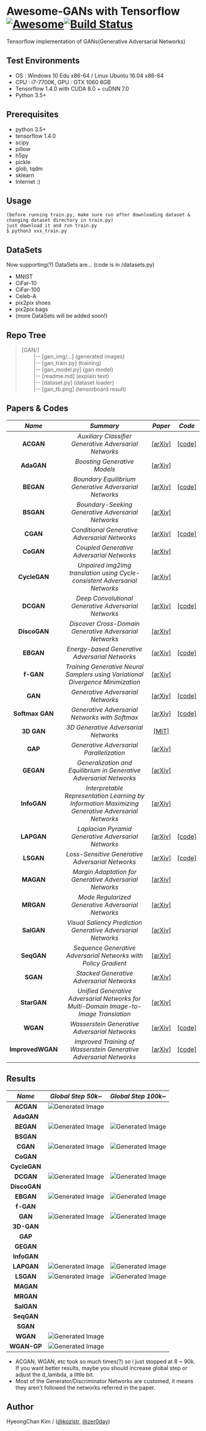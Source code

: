 # Awesome-GANs with Tensorflow [![Awesome](https://cdn.rawgit.com/sindresorhus/awesome/d7305f38d29fed78fa85652e3a63e154dd8e8829/media/badge.svg)](https://github.com/sindresorhus/awesome)[![Build Status](https://travis-ci.org/dwyl/esta.svg?branch=master)](https://travis-ci.org/)
Tensorflow implementation of GANs(Generative Adversarial Networks)

## Test Environments
* OS : Windows 10 Edu x86-64 / Linux Ubuntu 16.04 x86-64
* CPU : i7-7700K, GPU : GTX 1060 6GB
* Tensorflow 1.4.0 with CUDA 8.0 + cuDNN 7.0
* Python 3.5+

## Prerequisites
* python 3.5+
* tensorflow 1.4.0
* scipy
* pillow
* h5py
* pickle
* glob, tqdm
* sklearn
* Internet :)

## Usage
    (before running train.py, make sure run after downloading dataset & changing dataset directory in train.py)
    just download it and run train.py
    $ python3 xxx_train.py

## DataSets
Now supporting(?) DataSets are... (code is in /datasets.py)
* MNIST 
* CiFar-10
* CiFar-100
* Celeb-A
* pix2pix shoes
* pix2pix bags
* (more DataSets will be added soon!)

## Repo Tree
> [GAN/] <br/>
> &nbsp;&nbsp;&nbsp;&nbsp;&nbsp;&nbsp;&nbsp; |-- [gen_img/...]  (generated images) <br/>
> &nbsp;&nbsp;&nbsp;&nbsp;&nbsp;&nbsp;&nbsp; |-- [gan_train.py] (training) <br/>
> &nbsp;&nbsp;&nbsp;&nbsp;&nbsp;&nbsp;&nbsp; |-- [gan_model.py] (gan model) <br/>
> &nbsp;&nbsp;&nbsp;&nbsp;&nbsp;&nbsp;&nbsp; |-- [readme.md]    (explain text) <br/>
> &nbsp;&nbsp;&nbsp;&nbsp;&nbsp;&nbsp;&nbsp; |-- [dataset.py]   (dataset loader) <br/>
> &nbsp;&nbsp;&nbsp;&nbsp;&nbsp;&nbsp;&nbsp; |-- [gan_tb.png]   (tensorboard result) <br/>

## Papers & Codes

*Name* | *Summary* | *Paper* | *Code*
:---: | :---: | :---: | :---:
**ACGAN**        | *Auxiliary Classifier Generative Adversarial Networks* | [[arXiv]](https://arxiv.org/abs/1610.09585) | [[code]](https://github.com/kozistr/Awesome-GANs/blob/master/ACGAN/acgan_model.py)
**AdaGAN**       | *Boosting Generative Models* | [[arXiv]](https://arxiv.org/abs/1701.02386) |
**BEGAN**        | *Boundary Equilibrium Generative Adversarial Networks* | [[arXiv]](https://arxiv.org/abs/1703.10717) | [[code]](https://github.com/kozistr/Awesome-GANs/blob/master/BEGAN/began_model.py)
**BSGAN**        | *Boundary-Seeking Generative Adversarial Networks* | [[arXiv]](https://arxiv.org/abs/1702.08431) |
**CGAN**         | *Conditional Generative Adversarial Networks* | [[arXiv]](https://arxiv.org/abs/1411.1784) | [[code]](https://github.com/kozistr/Awesome-GANs/blob/master/CGAN/cgan_model.py)
**CoGAN**        | *Coupled Generative Adversarial Networks* | [[arXiv]](https://arxiv.org/abs/1606.07536) |
**CycleGAN**     | *Unpaired img2img translation using Cycle-consistent Adversarial Networks* | [[arXiv]](https://arxiv.org/pdf/1703.10593.pdf) |
**DCGAN**        | *Deep Convolutional Generative Adversarial Networks* | [[arXiv]](https://arxiv.org/abs/1511.06434) | [[code]](https://github.com/kozistr/Awesome-GANs/blob/master/DCGAN/dcgan_model.py)
**DiscoGAN**     | *Discover Cross-Domain Generative Adversarial Networks* | [[arXiv]](https://arxiv.org/abs/1703.05192) | 
**EBGAN**        | *Energy-based Generative Adversarial Networks* | [[arXiv]](https://arxiv.org/abs/1609.03126) | [[code]](https://github.com/kozistr/Awesome-GANs/blob/master/EBGAN/ebgan_model.py)
**f-GAN**        | *Training Generative Neural Samplers using Variational Divergence Minimization* | [[arXiv]](https://arxiv.org/abs/1606.00709) |
**GAN**          | *Generative Adversarial Networks* | [[arXiv]](https://arxiv.org/abs/1406.2661) | [[code]](https://github.com/kozistr/Awesome-GANs/blob/master/GAN/gan_model.py)
**Softmax GAN**  | *Generative Adversarial Networks with Softmax* | [[arXiv]](https://arxiv.org/pdf/1704.06191.pdf) | [[code]](https://github.com/kozistr/Awesome-GANs/blob/master/GAN/gan_model.py)
**3D GAN**       | *3D Generative Adversarial Networks* | [[MIT]](http://3dgan.csail.mit.edu/) |
**GAP**          | *Generative Adversarial Parallelization* | [[arXiv]](https://arxiv.org/abs/1612.04021) |
**GEGAN**        | *Generalization and Equilibrium in Generative Adversarial Networks* | [[arXiv]](https://arxiv.org/abs/1703.00573) |
**InfoGAN**      | *Interpretable Representation Learning by Information Maximizing Generative Adversarial Networks* | [[arXiv]](https://arxiv.org/abs/1606.03657)
**LAPGAN**       | *Laplacian Pyramid Generative Adversarial Networks* | [[arXiv]](https://arxiv.org/abs/1506.05751) | [[code]](https://github.com/kozistr/Awesome-GANs/blob/master/LAPGAN/lapgan_model.py)
**LSGAN**        | *Loss-Sensitive Generative Adversarial Networks* | [[arXiv]](https://arxiv.org/abs/1701.06264) | [[code]](https://github.com/kozistr/Awesome-GANs/blob/master/LSGAN/lsgan_model.py)
**MAGAN**        | *Margin Adaptation for Generative Adversarial Networks* | [[arXiv]](https://arxiv.org/abs/1704.03817) |
**MRGAN**        | *Mode Regularized Generative Adversarial Networks* | [[arXiv]](https://arxiv.org/abs/1612.02136) |
**SalGAN**       | *Visual Saliency Prediction Generative Adversarial Networks* | [[arXiv]](https://arxiv.org/abs/1701.01081) |
**SeqGAN**       | *Sequence Generative Adversarial Networks with Policy Gradient* | [[arXiv]](https://arxiv.org/abs/1609.05473) |
**SGAN**         | *Stacked Generative Adversarial Networks* | [[arXiv]](https://arxiv.org/abs/1612.04357) |
**StarGAN**      | *Unified Generative Adversarial Networks for Multi-Domain Image-to-Image Translation* | [[arXiv]](https://arxiv.org/abs/1711.09020) | 
**WGAN**         | *Wasserstein Generative Adversarial Networks* | [[arXiv]](https://arxiv.org/abs/1701.07875) | [[code]](https://github.com/kozistr/Awesome-GANs/blob/master/WGAN/wgan_model.py)
**ImprovedWGAN** | *Improved Training of Wasserstein Generative Adversarial Networks* | [[arXiv]](https://arxiv.org/abs/1704.00028) | [[code]](https://github.com/kozistr/Awesome-GANs/blob/master/WGAN/wgan_model.py)

## Results

*Name* | *Global Step 50k~* | *Global Step 100k~*
:---: | :---: | :---:
**ACGAN**     | ![Generated Image](https://github.com/kozistr/Awesome-GANs/blob/master/ACGAN/gen_img/train_00050000.png) | 
**AdaGAN**    |  |  
**BEGAN**     | ![Generated Image](https://github.com/kozistr/Awesome-GANs/blob/master/BEGAN/gen_img/train_16_51450.png) | ![Generated Image](https://github.com/kozistr/Awesome-GANs/blob/master/BEGAN/gen_img/train_38_121800.png) 
**BSGAN**     |  |  
**CGAN**      | ![Generated Image](https://github.com/kozistr/Awesome-GANs/blob/master/CGAN/gen_img/train_00075000.png) | ![Generated Image](https://github.com/kozistr/Awesome-GANs/blob/master/CGAN/gen_img/train_00200000.png) 
**CoGAN**     |  |  
**CycleGAN**  |  |  
**DCGAN**     | ![Generated Image](https://github.com/kozistr/Awesome-GANs/blob/master/DCGAN/gen_img/train_144_90000.png) | ![Generated Image](https://github.com/kozistr/Awesome-GANs/blob/master/DCGAN/gen_img/train_240_150000.png)
**DiscoGAN**  |  |  
**EBGAN**     | ![Generated Image](https://github.com/kozistr/Awesome-GANs/blob/master/EBGAN/gen_img/train_00068000.png) | ![Generated Image](https://github.com/kozistr/Awesome-GANs/blob/master/EBGAN/gen_img/train_00182000.png) 
**f-GAN**     |  |  
**GAN**       | ![Generated Image](https://github.com/kozistr/Awesome-GANs/blob/master/GAN/gen_img/train_00075000.png) | ![Generated Image](https://github.com/kozistr/Awesome-GANs/blob/master/GAN/gen_img/train_00250000.png) 
**3D-GAN**    |  |  
**GAP**       |  |  
**GEGAN**     |  |  
**InfoGAN**   |  |  
**LAPGAN**    | ![Generated Image](https://github.com/kozistr/Awesome-GANs/blob/master/LAPGAN/gen_img/train_128_80000.png) | ![Generated Image](https://github.com/kozistr/Awesome-GANs/blob/master/LAPGAN/gen_img/train_224_140000.png) 
**LSGAN**     | ![Generated Image](https://github.com/kozistr/Awesome-GANs/blob/master/LSGAN/gen_img/train_00100000.png) | ![Generated Image](https://github.com/kozistr/Awesome-GANs/blob/master/LSGAN/gen_img/train_00200000.png) 
**MAGAN**     |  |  
**MRGAN**     |  |  
**SalGAN**    |  |  
**SeqGAN**    |  |  
**SGAN**      |  |  
**WGAN**      | ![Generated Image](https://github.com/kozistr/Awesome-GANs/blob/master/WGAN/gen_img/train_00090000_1.png) |  
**WGAN-GP**   | ![Generated Image](https://github.com/kozistr/Awesome-GANs/blob/master/WGAN/gen_img/train_00080000_2.png) |  

* ACGAN, WGAN, etc took so much times(?) so i just stopped at 8 ~ 90k. <br/>
If you want better results, maybe you should increase global step or adjust the d_lambda, a little bit.
* Most of the Generator/Discriminator Networks are customed, it means they aren't followed the networks referred in the paper.

## Author
HyeongChan Kim / ([@kozistr](https://kozistr.github.io), [@zer0day](http://zer0day.tistory.com))

